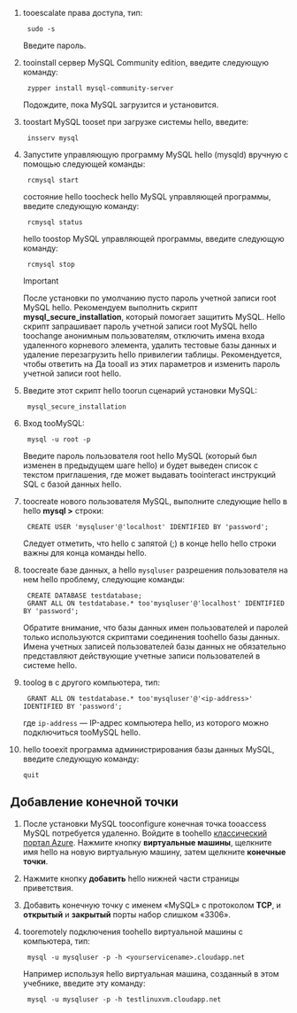 
1. tooescalate права доступа, тип:
   
        sudo -s
   
    Введите пароль.
2. tooinstall сервер MySQL Community edition, введите следующую команду:
   
        zypper install mysql-community-server
   
    Подождите, пока MySQL загрузится и установится.
3. toostart MySQL tooset при загрузке системы hello, введите:
   
        insserv mysql
4. Запустите управляющую программу MySQL hello (mysqld) вручную с помощью следующей команды:
   
        rcmysql start
   
    состояние hello toocheck hello MySQL управляющей программы, введите следующую команду:
   
        rcmysql status
   
    hello toostop MySQL управляющей программы, введите следующую команду:
   
        rcmysql stop
   
   > [!IMPORTANT]
   > После установки по умолчанию пусто пароль учетной записи root MySQL hello. Рекомендуем выполнить скрипт **mysql\_secure\_installation**, который помогает защитить MySQL. Hello скрипт запрашивает пароль учетной записи root MySQL hello toochange анонимным пользователям, отключить имена входа удаленного корневого элемента, удалить тестовые базы данных и удаление перезагрузить hello привилегии таблицы. Рекомендуется, чтобы ответить на Да tooall из этих параметров и изменить пароль учетной записи root hello.
   > 
   > 
5. Введите этот скрипт hello toorun сценарий установки MySQL:
   
        mysql_secure_installation
6. Вход tooMySQL:
   
        mysql -u root -p
   
    Введите пароль пользователя root hello MySQL (который был изменен в предыдущем шаге hello) и будет выведен список с текстом приглашения, где может выдавать toointeract инструкций SQL с базой данных hello.
7. toocreate нового пользователя MySQL, выполните следующие hello в hello **mysql >** строки:
   
        CREATE USER 'mysqluser'@'localhost' IDENTIFIED BY 'password';
   
    Следует отметить, что hello с запятой (;) в конце hello hello строки важны для конца команды hello.
8. toocreate базе данных, а hello `mysqluser` разрешения пользователя на нем hello проблему, следующие команды:
   
        CREATE DATABASE testdatabase;
        GRANT ALL ON testdatabase.* too'mysqluser'@'localhost' IDENTIFIED BY 'password';
   
    Обратите внимание, что базы данных имен пользователей и паролей только используются скриптами соединения toohello базы данных.  Имена учетных записей пользователей базы данных не обязательно представляют действующие учетные записи пользователей в системе hello.
9. toolog в с другого компьютера, тип:
   
        GRANT ALL ON testdatabase.* too'mysqluser'@'<ip-address>' IDENTIFIED BY 'password';
   
    где `ip-address` — IP-адрес компьютера hello, из которого можно подключиться tooMySQL hello.
10. hello tooexit программа администрирования базы данных MySQL, введите следующую команду:
    
        quit

## <a name="add-an-endpoint"></a>Добавление конечной точки
1. После установки MySQL tooconfigure конечная точка tooaccess MySQL потребуется удаленно. Войдите в toohello [классический портал Azure][AzurePortal]. Нажмите кнопку **виртуальные машины**, щелкните имя hello на новую виртуальную машину, затем щелкните **конечные точки**.
2. Нажмите кнопку **добавить** hello нижней части страницы приветствия.
3. Добавить конечную точку с именем «MySQL» с протоколом **TCP**, и **открытый** и **закрытый** порты набор слишком «3306».
4. tooremotely подключения toohello виртуальной машины с компьютера, тип:
   
        mysql -u mysqluser -p -h <yourservicename>.cloudapp.net
   
    Например используя hello виртуальная машина, созданный в этом учебнике, введите эту команду:
   
        mysql -u mysqluser -p -h testlinuxvm.cloudapp.net

[MySQLDocs]: http://dev.mysql.com/doc/
[AzurePortal]: http://manage.windowsazure.com

[Image9]: ./media/install-and-run-mysql-on-opensuse-vm/LinuxVmAddEndpointMySQL.png
